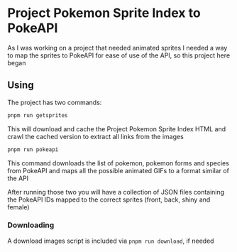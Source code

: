 # Project Pokemon Sprite Index to PokeAPI

As I was working on a project that needed animated sprites I needed a way to map the sprites to PokeAPI for ease of use of the API, so this project here began

## Using

The project has two commands:

```bash
pnpm run getsprites
```

This will download and cache the Project Pokemon Sprite Index HTML and crawl the cached version to extract all links from the images

```bash
pnpm run pokeapi
```

This command downloads the list of pokemon, pokemon forms and species from PokeAPI and maps all the possible animated GIFs to a format similar of the API

After running those two you will have a collection of JSON files containing the PokeAPI IDs mapped to the correct sprites (front, back, shiny and female)

### Downloading

A download images script is included via `pnpm run download`, if needed
